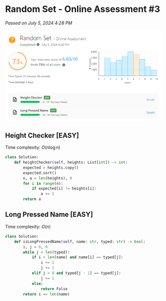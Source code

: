 # Random Set - Online Assessment #3

_Passed on July 5, 2024 4:28 PM_

![Submission](image.png)

## Height Checker \[EASY\]

Time complexity: $O(n \log n)$

```python
class Solution:
    def heightChecker(self, heights: List[int]) -> int:
        expected = heights.copy()
        expected.sort()
        n, a = len(heights), 0
        for i in range(n):
            if expected[i] != heights[i]:
                a += 1
        return a
```

## Long Pressed Name \[EASY\]

Time complexity: $O(n)$

```python
class Solution:
    def isLongPressedName(self, name: str, typed: str) -> bool:
        i, j = 0, 0
        while j < len(typed):
            if i < len(name) and name[i] == typed[j]:
                i += 1
                j += 1
            elif j > 0 and typed[j - 1] == typed[j]:
                j += 1
            else:
                return False
        return i == len(name)
```
